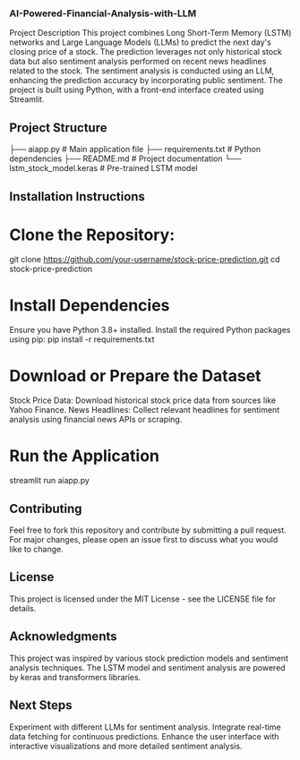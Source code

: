 ### AI-Powered-Financial-Analysis-with-LLM

Project Description
This project combines Long Short-Term Memory (LSTM) networks and Large Language Models (LLMs) to predict the next day's closing price of a stock. The prediction leverages not only historical stock data but also sentiment analysis performed on recent news headlines related to the stock. The sentiment analysis is conducted using an LLM, enhancing the prediction accuracy by incorporating public sentiment. The project is built using Python, with a front-end interface created using Streamlit.
## Project Structure

├── aiapp.py                   # Main application file
├── requirements.txt           # Python dependencies
├── README.md                  # Project documentation
└── lstm_stock_model.keras     # Pre-trained LSTM model

## Installation Instructions
# Clone the Repository:
git clone https://github.com/your-username/stock-price-prediction.git
cd stock-price-prediction
# Install Dependencies
Ensure you have Python 3.8+ installed. Install the required Python packages using pip:
pip install -r requirements.txt
# Download or Prepare the Dataset
Stock Price Data: Download historical stock price data from sources like Yahoo Finance.
News Headlines: Collect relevant headlines for sentiment analysis using financial news APIs or scraping.
# Run the Application
streamlit run aiapp.py

## Contributing
Feel free to fork this repository and contribute by submitting a pull request. For major changes, please open an issue first to discuss what you would like to change.

## License
This project is licensed under the MIT License - see the LICENSE file for details.

## Acknowledgments
This project was inspired by various stock prediction models and sentiment analysis techniques.
The LSTM model and sentiment analysis are powered by keras and transformers libraries.
## Next Steps
Experiment with different LLMs for sentiment analysis.
Integrate real-time data fetching for continuous predictions.
Enhance the user interface with interactive visualizations and more detailed sentiment analysis.

